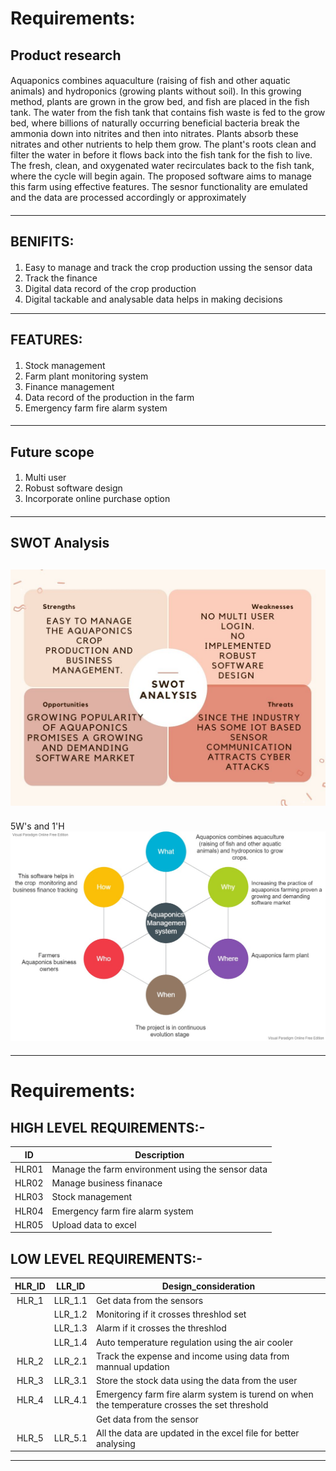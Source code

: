 # Requirements: #

## Product research ## 
####

 Aquaponics combines aquaculture (raising of fish and other aquatic animals) and hydroponics (growing plants without soil). In this growing method, plants are grown in the grow bed, and fish are placed in the fish tank. The water from the fish tank that contains fish waste is fed to the grow bed, where billions of naturally occurring beneficial bacteria break the ammonia down into nitrites and then into nitrates. Plants absorb these nitrates and other nutrients to help them grow. The plant's roots clean and filter the water in before it flows back into the fish tank for the fish to live. The fresh, clean, and oxygenated water recirculates back to the fish tank, where the cycle will begin again. The proposed software aims to manage this farm using effective features. The sesnor functionality are emulated and the data are processed accordingly or approximately </p>
####
---------------------------------------------------------------------------------------------------------------------------------------------------------------------------------
## BENIFITS: ##  
#### 
1. Easy to manage and track the crop production ussing the sensor data
2. Track the finance 
3. Digital data record of the crop production   
4. Digital tackable and analysable data helps in making decisions

---------------------------------------------------------------------------------------------------------------------------------------------------------------------------------
## FEATURES: ##
####
1. Stock management
2. Farm plant monitoring system
3. Finance management
4. Data record of the production in the farm
5. Emergency farm fire alarm system
####

---------------------------------------------------------------------------------------------------------------------------------------------------------------------------------
## Future scope ##
####
1) Multi user
2) Robust software design
3) Incorporate online purchase option 
####
---------------------------------------------------------------------------------------------------------------------------------------------------------------------------------
## SWOT Analysis ##
![SWOTanalysis](https://github.com/Y-133/99007456-aquaponics_management_system/blob/bb69f802f68d05bb0ef7ee83e07dc95f5bded415/Images/SWOT%20analysis.jpg)
---------------------------------------------------------------------------------------------------------------------------------------------------------------------------------
####
5W's and 1'H
![question](https://github.com/Y-133/99007456-aquaponics_management_system/blob/bb69f802f68d05bb0ef7ee83e07dc95f5bded415/Images/5W1H%20Questions.jpg)

####
---------------------------------------------------------------------------------------------------------------------------------------------------------------------------------
# Requirements: #
## HIGH LEVEL REQUIREMENTS:- ##
| ID | Description |  
| :-----: | ----- | 
| HLR01 | Manage the farm environment using the sensor data |
| HLR02 | Manage business finanace |
| HLR03 | Stock management  |
| HLR04 | Emergency farm fire alarm system |  
| HLR05 | Upload data to excel|


## LOW LEVEL REQUIREMENTS:- ##
| HLR_ID |LLR_ID | Design_consideration | 
| :-----: | :-----: | -------------------- | 
| HLR_1 | LLR_1.1 | Get data from the sensors  |
|  | LLR_1.2 | Monitoring if it crosses threshlod set |
|  | LLR_1.3 | Alarm if it crosses the threshlod |
|  | LLR_1.4 | Auto temperature regulation using the air cooler | 
| HLR_2 | LLR_2.1 | Track the expense and income using data from mannual updation | 
| HLR_3 | LLR_3.1 | Store the stock data using the data from the user |   
| HLR_4 | LLR_4.1 | Emergency farm fire alarm system is turend on when the temperature crosses the set threshold |
|  |  | Get data from the sensor |
| HLR_5 | LLR_5.1 | All the data are updated in the excel file for better analysing |
--------------------------------------------------------------------------------------------------------------------------------------------------------------------------------

